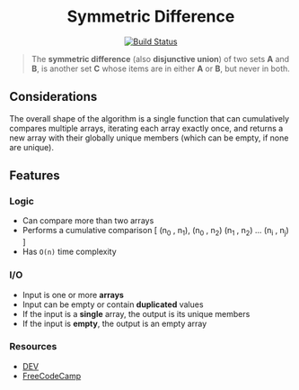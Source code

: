 <h1 align="center">Symmetric Difference</h1>

<p align="center">
  <a href="https://github.com/davelsan/typescript-algorithms/actions?query=workflow%3Asymmetric-difference">
    <img alt="Build Status" src="https://github.com/davelsan/typescript-algorithms/workflows/symmetric-difference/badge.svg"/>
  </a>
</p>

> The __symmetric difference__ (also __disjunctive union__) of two sets __A__ and __B__, is another set __C__ whose items are in either __A__ or __B__, but never in both.

## Considerations

The overall shape of the algorithm is a single function that can cumulatively compares multiple arrays, iterating each array exactly once, and returns a new array with their globally unique members (which can be empty, if none are unique).

## Features

### Logic

- Can compare more than two arrays
- Performs a cumulative comparison [ (n<sub>0</sub> , n<sub>1</sub>), (n<sub>0</sub> , n<sub>2</sub>) (n<sub>1</sub> , n<sub>2</sub>) ... (n<sub>i</sub> , n<sub>j</sub>) ]
- Has `O(n)` time complexity

### I/O

- Input is one or more __arrays__
- Input can be empty or contain __duplicated__ values
- If the input is a __single__ array, the output is its unique members
- If the input is __empty__, the output is an empty array


### Resources

- [DEV](https://dev.to/nas5w/exploring-the-symmetric-difference-interview-question-3bg5)
- [FreeCodeCamp](https://github.com/ashish9342/FreeCodeCamp/wiki/Algorithm-Symmetric-Difference)